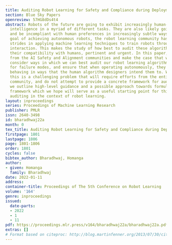 ```yaml
---
title: Auditing Robot Learning for Safety and Compliance during Deployment
section: Blue Sky Papers
openreview: 57HG8dDs4t4
abstract: Robots of the future are going to exhibit increasingly human-like and super-human
  intelligence in a myriad of different tasks. They are also likely going to fail
  and be incompliant with human preferences in increasingly subtle ways. Towards the
  goal of achieving autonomous robots, the robot learning community has made rapid
  strides in applying machine learning techniques to train robots through data and
  interaction. This makes the study of how best to audit these algorithms for checking
  their compatibility with humans, pertinent and urgent. In this paper, we draw inspiration
  from the AI Safety and Alignment communities and make the case that we need to urgently
  consider ways in which we can best audit our robot learning algorithms to check
  for failure modes, and ensure that when operating autonomously, they are indeed
  behaving in ways that the human algorithm designers intend them to. We believe that
  this is a challenging problem that will require efforts from the entire robot learning
  community, and do not attempt to provide a concrete framework for auditing. Instead,
  we outline high-level guidance and a possible approach towards formulating this
  framework which we hope will serve as a useful starting point for thinking about
  auditing in the context of robot learning.
layout: inproceedings
series: Proceedings of Machine Learning Research
publisher: PMLR
issn: 2640-3498
id: bharadhwaj22a
month: 0
tex_title: Auditing Robot Learning for Safety and Compliance during Deployment
firstpage: 1801
lastpage: 1806
page: 1801-1806
order: 1801
cycles: false
bibtex_author: Bharadhwaj, Homanga
author:
- given: Homanga
  family: Bharadhwaj
date: 2022-01-11
address:
container-title: Proceedings of The 5th Conference on Robot Learning
volume: '164'
genre: inproceedings
issued:
  date-parts:
  - 2022
  - 1
  - 11
pdf: https://proceedings.mlr.press/v164/bharadhwaj22a/bharadhwaj22a.pdf
extras: []
# Format based on citeproc: http://blog.martinfenner.org/2013/07/30/citeproc-yaml-for-bibliographies/
---
```

